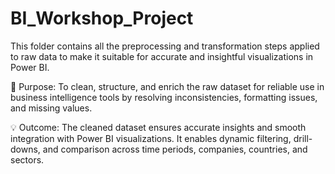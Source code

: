 # BI_Workshop_Project
This folder contains all the preprocessing and transformation steps applied to raw data to make it suitable for accurate and insightful visualizations in Power BI.

🧹 Purpose:
To clean, structure, and enrich the raw dataset for reliable use in business intelligence tools by resolving inconsistencies, formatting issues, and missing values.


💡 Outcome:
The cleaned dataset ensures accurate insights and smooth integration with Power BI visualizations. It enables dynamic filtering, drill-downs, and comparison across time periods, companies, countries, and sectors.
